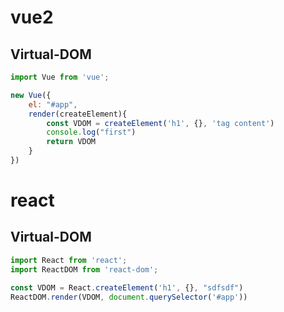 # vue2

## Virtual-DOM

```js	
import Vue from 'vue';

new Vue({
    el: "#app",
    render(createElement){
        const VDOM = createElement('h1', {}, 'tag content')
        console.log("first")
        return VDOM
    }
})
```



# react

## Virtual-DOM

```js
import React from 'react';
import ReactDOM from 'react-dom';

const VDOM = React.createElement('h1', {}, "sdfsdf")
ReactDOM.render(VDOM, document.querySelector('#app'))
```